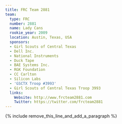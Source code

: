 ```yaml
---
title: FRC Team 2881
team:
  type: FRC
  number: 2881
  name: Lady Cans
  rookie_year: 2009
  location: Austin, Texas, USA
  sponsors:
  - Girl Scouts of Central Texas
  - Dell Inc.
  - National Instruments
  - Duck Tape
  - BAE Systems Inc.
  - RGK Foundation
  - CC Carlton
  - Silicon Labs
  - 'GSCTX Troop #3993'
  - Girl Scouts of Central Texas Troop 3993
  links:
    Website: http://www.frcteam2881.com
    Twitter: https://twitter.com/frcteam2881
---
```


{% include remove_this_line_and_add_a_paragraph %}